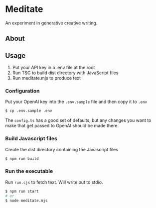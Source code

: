 # Meditate

An experiment in generative creative writing.

## About




## Usage

1. Put your API key in a .env file at the root
2. Run TSC to build dist directory with JavaScript files
3. Run meditate.mjs to produce text


### Configuration

Put your OpenAI key into the `.env.sample` file and then copy it to `.env`

```sh
$ cp .env.sample .env
```

The `config.ts` has a good set of defaults, but any changes you want to make that get passed to OpenAI should be made there.


### Build Javascript files

Create the dist directory containing the Javascript files
```sh
$ npm run build
```


### Run the executable

Run `run.cjs` to fetch text. Will write out to stdio.

```sh
$ npm run start
# or
$ node meditate.mjs
```

